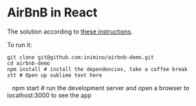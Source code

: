 # AirBnB in React

The solution according to [these instructions](https://inimino.github.io/js-intro-exercises/exercises/003-AirBnB.html).

To run it:

    git clone git@github.com:inimino/airbnb-demo.git
    cd airbnb-demo
    npm install # install the dependencies, take a coffee break
    stt # Open up sublime text here
    npm start # run the development server and open a browser to localhost:3000 to see the app
